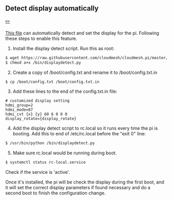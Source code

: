 ## Detect display automatically

[:pencil2:](https://github.com/cloudmesh/book/blob/master/cloud-clusters/chapters/raspberry/config-display.md)

[This file](https://raw.githubusercontent.com/cloudmesh/cloudmesh.pi/master/displaydetect.py) can automatically
detect and set the display for the pi. Following these steps to enable this feature.

1. Install the display detect script. Run this as root:

```bash
$ wget https://raw.githubusercontent.com/cloudmesh/cloudmesh.pi/master/displaydetect.py -O /bin/displaydetect.py
$ chmod a+x /bin/displaydetect.py
```

2. Create a copy of /boot/config.txt and rename it to /boot/config.txt.in

```bash
$ cp /boot/config.txt /boot/config.txt.in
```

3. Add these lines to the end of the config.txt.in file:

```
# customized display setting
hdmi_group=2
hdmi_mode=87
hdmi_cvt {x} {y} 60 6 0 0 0
display_rotate={display_rotate}

```

4. Add the display detect script to rc.local so it runs every time the pi is booting.
Add this to end of /etc/rc.local before the "exit 0" line:

```bash
$ /usr/bin/python /bin/displaydetect.py
```
5. Make sure rc.local would be running during boot.

```bash
$ systemctl status rc-local.service
```

Check if the service is 'active'.

Once it's installed, the pi will be check the display during the first boot, and it will set the correct display
parameters if found necessary and do a second boot to finish the configuration change.
